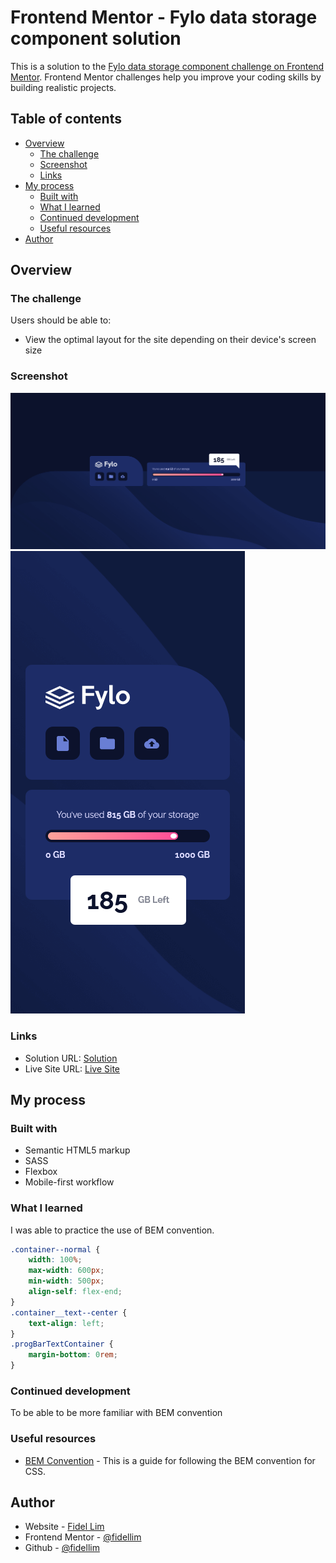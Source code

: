 # Frontend Mentor - Fylo data storage component solution

This is a solution to the [Fylo data storage component challenge on Frontend Mentor](https://www.frontendmentor.io/challenges/fylo-data-storage-component-1dZPRbV5n). Frontend Mentor challenges help you improve your coding skills by building realistic projects.

## Table of contents

- [Overview](#overview)
  - [The challenge](#the-challenge)
  - [Screenshot](#screenshot)
  - [Links](#links)
- [My process](#my-process)
  - [Built with](#built-with)
  - [What I learned](#what-i-learned)
  - [Continued development](#continued-development)
  - [Useful resources](#useful-resources)
- [Author](#author)

## Overview

### The challenge

Users should be able to:

- View the optimal layout for the site depending on their device's screen size

### Screenshot

![](./images/Solution.png)
![](./images/Solution-Mobile.png)

### Links

- Solution URL: [Solution](https://github.com/fidellim/Fylo-Data-Storage-Component)
- Live Site URL: [Live Site](https://zen-noyce-7dca11.netlify.app/)

## My process

### Built with

- Semantic HTML5 markup
- SASS
- Flexbox
- Mobile-first workflow

### What I learned

I was able to practice the use of BEM convention.

```css
.container--normal {
	width: 100%;
	max-width: 600px;
	min-width: 500px;
	align-self: flex-end;
}
.container__text--center {
	text-align: left;
}
.progBarTextContainer {
	margin-bottom: 0rem;
}
```

### Continued development

To be able to be more familiar with BEM convention

### Useful resources

- [BEM Convention](http://getbem.com/) - This is a guide for following the BEM convention for CSS.

## Author

- Website - [Fidel Lim](https://fidellim-portfolio.netlify.app/)
- Frontend Mentor - [@fidellim](https://www.frontendmentor.io/profile/fidellim)
- Github - [@fidellim](https://github.com/fidellim)
